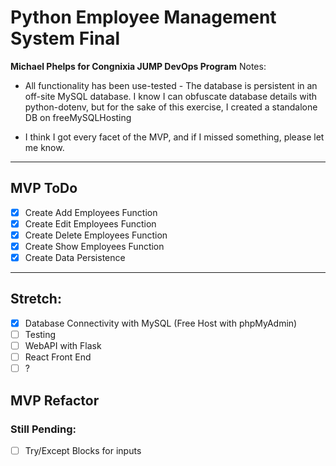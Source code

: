# Python Employee Management System Final

**Michael Phelps for Congnixia JUMP DevOps Program**
Notes:

- All functionality has been use-tested - The database is persistent in an off-site MySQL database.
  I know I can obfuscate database details with python-dotenv, but for the sake of this exercise, I created a standalone DB on freeMySQLHosting

- I think I got every facet of the MVP, and if I missed something, please let me know.

---

## MVP ToDo

- [x] Create Add Employees Function
- [x] Create Edit Employees Function
- [x] Create Delete Employees Function
- [x] Create Show Employees Function
- [x] Create Data Persistence

---

## Stretch:

- [x] Database Connectivity with MySQL (Free Host with phpMyAdmin)
- [ ] Testing
- [ ] WebAPI with Flask
- [ ] React Front End
- [ ] ?

## MVP Refactor

### Still Pending:

- [ ] Try/Except Blocks for inputs

